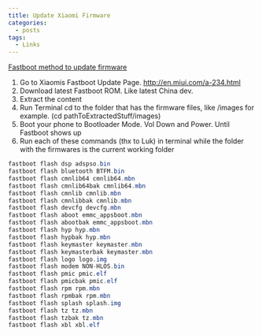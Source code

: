 ```yaml
---
title: Update Xiaomi Firmware
categories:
  - posts
tags:
  - Links  
---
```


[Fastboot method to update firmware](https://forum.xda-developers.com/showpost.php?p=72402783&postcount=15)

1. Go to Xiaomis Fastboot Update Page. http://en.miui.com/a-234.html
1. Download latest Fastboot ROM. Like latest China dev.
1. Extract the content
1. Run Terminal cd to the folder that has the firmware files, like /images for example. (cd pathToExtractedStuff/images)
1. Boot your phone to Bootloader Mode. Vol Down and Power. Until Fastboot shows up
1. Run each of these commands (thx to Luk) in terminal while the folder with the firmwares is the current working folder

```cs
fastboot flash dsp adspso.bin
fastboot flash bluetooth BTFM.bin  
fastboot flash cmnlib64 cmnlib64.mbn
fastboot flash cmnlib64bak cmnlib64.mbn
fastboot flash cmnlib cmnlib.mbn
fastboot flash cmnlibbak cmnlib.mbn
fastboot flash devcfg devcfg.mbn
fastboot flash aboot emmc_appsboot.mbn
fastboot flash abootbak emmc_appsboot.mbn
fastboot flash hyp hyp.mbn
fastboot flash hypbak hyp.mbn
fastboot flash keymaster keymaster.mbn
fastboot flash keymasterbak keymaster.mbn
fastboot flash logo logo.img
fastboot flash modem NON-HLOS.bin
fastboot flash pmic pmic.elf
fastboot flash pmicbak pmic.elf
fastboot flash rpm rpm.mbn
fastboot flash rpmbak rpm.mbn
fastboot flash splash splash.img
fastboot flash tz tz.mbn
fastboot flash tzbak tz.mbn
fastboot flash xbl xbl.elf
```
